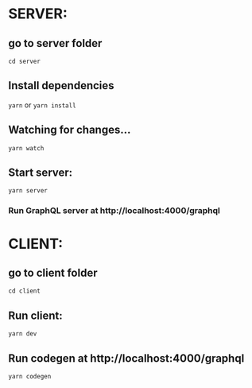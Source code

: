 # SERVER:

## go to server folder

`cd server`

## Install dependencies

`yarn` or `yarn install`

## Watching for changes...

`yarn watch`

## Start server:

`yarn server`

### Run GraphQL server at http://localhost:4000/graphql

# CLIENT:

## go to client folder

`cd client`

## Run client:

`yarn dev`

## Run codegen at http://localhost:4000/graphql

`yarn codegen`
